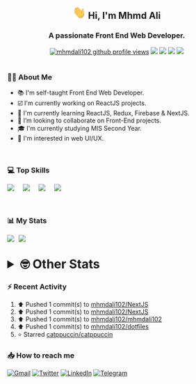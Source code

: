 <h2 align="center"><img src="./Hi.gif" width="30px" height="30px"> Hi, I'm Mhmd Ali</h2>

<h3 align="center">A passionate Front End Web Developer.</h3>

<div align="center">
  <a href="#"><img src="https://komarev.com/ghpvc/?username=mhmdali102&style=for-the-badge&logo=" alt="mhmdali102 github profile views" /></a>
  <a href="https://www.linux.org"><img src="https://img.shields.io/badge/OS-Linux-e06c75?style=for-the-badge&logo=linux" /></a>
	<a href="https://archlinux.org"><img src="https://img.shields.io/badge/DISTRO-Arch-56b6c2?style=for-the-badge&logo=arch-linux" /></a>
	<a href="https://dwm.suckless.org"><img src="https://img.shields.io/badge/WM-DWM-005577?style=for-the-badge&logo=dwm" /></a>
	<a href="https://neovim.io"><img src="https://img.shields.io/badge/IDE-Neovim-98c379?style=for-the-badge&logo=neovim" /></a>
</div>

<br>

### :man_technologist: About Me

- :books: I'm self-taught Front End Web Developer.
- :ballot_box_with_check: I'm currently working on ReactJS projects.
- :dart: I'm currently learning ReactJS, Redux, Firebase & NextJS.
- :eyes: I’m looking to collaborate on Front-End projects.
- :mortar_board: I'm currently studying MIS Second Year.
- :art: I'm interested in web UI/UX.

<br>

### :computer: Top Skills

<div style="display:flex;">
<img width ='36px' src ='https://raw.githubusercontent.com/rahulbanerjee26/githubAboutMeGenerator/main/icons/html.svg' />
<img width ='36px' src ='https://raw.githubusercontent.com/rahulbanerjee26/githubAboutMeGenerator/main/icons/css.svg' />
<img width ='36px' src ='https://raw.githubusercontent.com/rahulbanerjee26/githubAboutMeGenerator/main/icons/javascript.svg' />
<img width ='36px' src ='https://raw.githubusercontent.com/rahulbanerjee26/githubAboutMeGenerator/main/icons/reactjs.svg' />
</div>

<br>
<br>

### :bar_chart: My Stats

<img src="https://github-readme-stats.vercel.app/api?username=mhmdali102&show_icons=true&locale=en" width="49%" /><span style="display:inline-block;width:2%"></span><img src="https://github-readme-streak-stats.herokuapp.com/?user=mhmdali102&" width="49%" />

<br>

<details>
<summary style="font-size: 1.75rem; font-weight: bold;"><strong style="font-size: 1.75rem; font-weight: bold;"> 🤓 Other Stats </strong></summary>
<br>

<!--START_SECTION:waka-->
![Lines of code](https://img.shields.io/badge/From%20Hello%20World%20I%27ve%20Written-241%20Thousand%20lines%20of%20code-blue)

**🐱 My GitHub Data** 

> 🏆 645 Contributions in the Year 2022
 > 
> 📦 331.4 kB Used in GitHub's Storage 
 > 
> 💼 Opted to Hire
 > 
> 📜 18 Public Repositories 
 > 
> 🔑 6 Private Repositories  
 > 
**I'm a Night 🦉** 

```text
🌞 Morning    76 commits     ██░░░░░░░░░░░░░░░░░░░░░░░   9.45% 
🌆 Daytime    178 commits    █████░░░░░░░░░░░░░░░░░░░░   22.14% 
🌃 Evening    339 commits    ██████████░░░░░░░░░░░░░░░   42.16% 
🌙 Night      211 commits    ██████░░░░░░░░░░░░░░░░░░░   26.24%

```
📅 **I'm Most Productive on Monday** 

```text
Monday       160 commits    █████░░░░░░░░░░░░░░░░░░░░   19.9% 
Tuesday      104 commits    ███░░░░░░░░░░░░░░░░░░░░░░   12.94% 
Wednesday    102 commits    ███░░░░░░░░░░░░░░░░░░░░░░   12.69% 
Thursday     86 commits     ██░░░░░░░░░░░░░░░░░░░░░░░   10.7% 
Friday       80 commits     ██░░░░░░░░░░░░░░░░░░░░░░░   9.95% 
Saturday     125 commits    ████░░░░░░░░░░░░░░░░░░░░░   15.55% 
Sunday       147 commits    ████░░░░░░░░░░░░░░░░░░░░░   18.28%

```


📊 **This Week I Spent My Time On** 

```text
⌚︎ Time Zone: Asia/Beirut

💬 Programming Languages: 
TypeScript               11 hrs 9 mins       ███████████░░░░░░░░░░░░░░   46.59% 
Lua                      3 hrs 13 mins       ███░░░░░░░░░░░░░░░░░░░░░░   13.49% 
JavaScript               2 hrs 47 mins       ███░░░░░░░░░░░░░░░░░░░░░░   11.64% 
CSS                      1 hr 21 mins        █░░░░░░░░░░░░░░░░░░░░░░░░   5.68% 
Other                    1 hr 12 mins        █░░░░░░░░░░░░░░░░░░░░░░░░   5.06%

🔥 Editors: 
Neovim                   23 hrs 56 mins      █████████████████████████   100.0%

🐱‍💻 Projects: 
NextJS                   10 hrs 13 mins      ██████████░░░░░░░░░░░░░░░   42.73% 
mhmdali102               7 hrs 23 mins       ███████░░░░░░░░░░░░░░░░░░   30.89% 
canadiansouq.com         2 hrs 22 mins       ██░░░░░░░░░░░░░░░░░░░░░░░   9.93% 
start-page               52 mins             █░░░░░░░░░░░░░░░░░░░░░░░░   3.63% 
frontend                 43 mins             ░░░░░░░░░░░░░░░░░░░░░░░░░   3.03%

💻 Operating System: 
Linux                    23 hrs 56 mins      █████████████████████████   100.0%

```

**I Mostly Code in JavaScript** 

```text
JavaScript               11 repos            █████████████░░░░░░░░░░░░   52.38% 
Python                   3 repos             ███░░░░░░░░░░░░░░░░░░░░░░   14.29% 
HTML                     1 repo              █░░░░░░░░░░░░░░░░░░░░░░░░   4.76% 
PHP                      1 repo              █░░░░░░░░░░░░░░░░░░░░░░░░   4.76% 
CSS                      1 repo              █░░░░░░░░░░░░░░░░░░░░░░░░   4.76%

```



 Last Updated on 24/08/2022 18:55:18 UTC
<!--END_SECTION:waka-->

</details>

### :zap: Recent Activity

<!--RECENT_ACTIVITY:start-->
1. ⬆️ Pushed 1 commit(s) to [mhmdali102/NextJS](https://github.com/mhmdali102/NextJS)
2. ⬆️ Pushed 1 commit(s) to [mhmdali102/NextJS](https://github.com/mhmdali102/NextJS)
3. ⬆️ Pushed 1 commit(s) to [mhmdali102/mhmdali102](https://github.com/mhmdali102/mhmdali102)
4. ⬆️ Pushed 1 commit(s) to [mhmdali102/dotfiles](https://github.com/mhmdali102/dotfiles)
5. ⭐ Starred [catppuccin/catppuccin](https://github.com/catppuccin/catppuccin)
<!--RECENT_ACTIVITY:end-->

### :inbox_tray: How to reach me

[![Gmail](https://img.shields.io/badge/Gmail-D14836?style=for-the-badge&logo=gmail&logoColor=white)](mailto:mhmdalihsen102@gmail.com)
[![Twitter](https://img.shields.io/badge/Twitter-1DA1F2?style=for-the-badge&logo=twitter&logoColor=white)](https://twitter.com/MhmdAliHsen)
[![LinkedIn](https://img.shields.io/badge/LinkedIn-0077B5?style=for-the-badge&logo=linkedin&logoColor=white)](https://www.linkedin.com/in/mhmd-ali-hsen-66b0671b7/)
[![Telegram](https://img.shields.io/badge/Telegram-2CA5E0?style=for-the-badge&logo=telegram&logoColor=white&bgColor=black)](https://t.me/mhmdalihsen)
